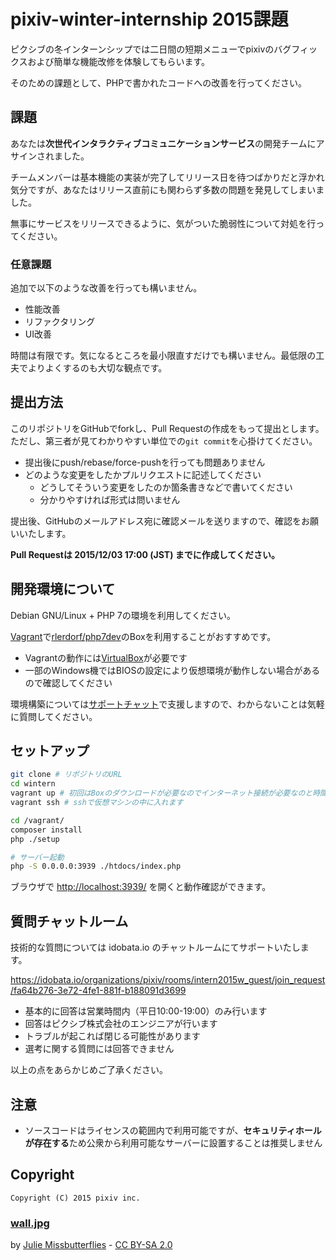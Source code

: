 # pixiv-winter-internship 2015課題

ピクシブの冬インターンシップでは二日間の短期メニューでpixivのバグフィックスおよび簡単な機能改修を体験してもらいます。

そのための課題として、PHPで書かれたコードへの改善を行ってください。

## 課題

あなたは**次世代インタラクティブコミュニケーションサービス**の開発チームにアサインされました。

チームメンバーは基本機能の実装が完了してリリース日を待つばかりだと浮かれ気分ですが、あなたはリリース直前にも関わらず多数の問題を発見してしまいました。

無事にサービスをリリースできるように、気がついた脆弱性について対処を行ってください。

### 任意課題

追加で以下のような改善を行っても構いません。

 * 性能改善
 * リファクタリング
 * UI改善

時間は有限です。気になるところを最小限直すだけでも構いません。最低限の工夫でよりよくするのも大切な観点です。

## 提出方法

このリポジトリをGitHubでforkし、Pull Requestの作成をもって提出とします。ただし、第三者が見てわかりやすい単位での`git commit`を心掛けてください。

* 提出後にpush/rebase/force-pushを行っても問題ありません
* どのような変更をしたかプルリクエストに記述してください
  * どうしてそういう変更をしたのか箇条書きなどで書いてください
  * 分かりやすければ形式は問いません

提出後、GitHubのメールアドレス宛に確認メールを送りますので、確認をお願いいたします。

__Pull Requestは 2015/12/03 17:00 (JST) までに作成してください。__

## 開発環境について

Debian GNU/Linux + PHP 7の環境を利用してください。

[Vagrant](https://www.vagrantup.com/)で[rlerdorf/php7dev](https://github.com/rlerdorf/php7dev)のBoxを利用することがおすすめです。

 * Vagrantの動作には[VirtualBox](https://www.virtualbox.org/)が必要です
 * 一部のWindows機ではBIOSの設定により仮想環境が動作しない場合があるので確認してください

環境構築については[サポートチャット](https://idobata.io/organizations/pixiv/rooms/intern2015w_guest/join_request/fa64b276-3e72-4fe1-881f-b188091d3699)で支援しますので、わからないことは気軽に質問してください。

## セットアップ

```sh
git clone # リポジトリのURL
cd wintern
vagrant up # 初回はBoxのダウンロードが必要なのでインターネット接続が必要なのと時間がかかります
vagrant ssh # sshで仮想マシンの中に入れます

cd /vagrant/
composer install
php ./setup

# サーバー起動
php -S 0.0.0.0:3939 ./htdocs/index.php
```

ブラウザで [http://localhost:3939/](http://localhost:3939/) を開くと動作確認ができます。

## 質問チャットルーム

技術的な質問については idobata.io のチャットルームにてサポートいたします。

https://idobata.io/organizations/pixiv/rooms/intern2015w_guest/join_request/fa64b276-3e72-4fe1-881f-b188091d3699

 * 基本的に回答は営業時間内（平日10:00-19:00）のみ行います
 * 回答はピクシブ株式会社のエンジニアが行います
 * トラブルが起これば閉じる可能性があります
 * 選考に関する質問には回答できません

以上の点をあらかじめご了承ください。

## 注意

* ソースコードはライセンスの範囲内で利用可能ですが、**セキュリティホールが存在する**ため公衆から利用可能なサーバーに設置することは推奨しません

## Copyright

    Copyright (C) 2015 pixiv inc.

### [wall.jpg](https://www.flickr.com/photos/missbutterfly/20630854981/in/photolist-xr5wqe-8gYDbE-53Vts2-bv7mcy-pypa8W-cj1FNE-oPCf9i-nDHKRJ-eZTdu6-fRNYJt-rBbwpA-5xQJag-foM8Lk-zFKCcs-5eMsfq-nrAyGX-ncdJvQ-amLm3g-aVhz5n-98wgNj-8suDTx-qFKXCX-8pFYik-6YgxJ6-o76w6Q-nK7dKV-4PhUdE-fxzBSk-dN895J-5NBj93-2H4Hwi-4fj2Sc-741VDU-9H6FrD-cYcrDG-btDqqB-snfcc9-9Nke5x-aq6YDK-9LzoPF-adBqvw-5NBj9K-e4MNz2-NMuah-8ACb9x-7Cyxxf-6QKN8G-c8D39m-sDtsoH-ajBPqC)

by [Julie Missbutterflies](https://www.flickr.com/photos/missbutterfly/) - [CC BY-SA 2.0](https://creativecommons.org/licenses/by-sa/2.0/)
